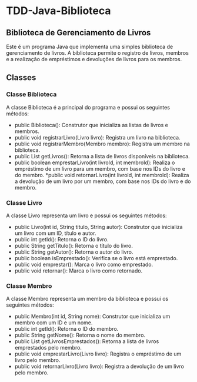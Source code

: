 # TDD-Java-Biblioteca

## Biblioteca de Gerenciamento de Livros
Este é um programa Java que implementa uma simples biblioteca de gerenciamento de livros. A biblioteca permite o registro de livros, membros e a realização de empréstimos e devoluções de livros para os membros.

## Classes
### Classe Biblioteca
A classe Biblioteca é a principal do programa e possui os seguintes métodos:

* public Biblioteca(): Construtor que inicializa as listas de livros e membros.
* public void registrarLivro(Livro livro): Registra um livro na biblioteca.
* public void registrarMembro(Membro membro): Registra um membro na biblioteca.
* public List<Livro> getLivros(): Retorna a lista de livros disponíveis na biblioteca.
* public boolean emprestarLivro(int livroId, int membroId): Realiza o empréstimo de um livro para um membro, com base nos IDs do livro e do membro.
*public void retornarLivro(int livroId, int membroId): Realiza a devolução de um livro por um membro, com base nos IDs do livro e do membro.
### Classe Livro
A classe Livro representa um livro e possui os seguintes métodos:

* public Livro(int id, String titulo, String autor): Construtor que inicializa um livro com um ID, título e autor.
* public int getId(): Retorna o ID do livro.
* public String getTitulo(): Retorna o título do livro.
* public String getAutor(): Retorna o autor do livro.
* public boolean isEmprestado(): Verifica se o livro está emprestado.
* public void emprestar(): Marca o livro como emprestado.
* public void retornar(): Marca o livro como retornado.
### Classe Membro
A classe Membro representa um membro da biblioteca e possui os seguintes métodos:

* public Membro(int id, String nome): Construtor que inicializa um membro com um ID e um nome.
* public int getId(): Retorna o ID do membro.
* public String getNome(): Retorna o nome do membro.
* public List<Livro> getLivrosEmprestados(): Retorna a lista de livros emprestados pelo membro.
* public void emprestarLivro(Livro livro): Registra o empréstimo de um livro pelo membro.
* public void retornarLivro(Livro livro): Registra a devolução de um livro pelo membro.
